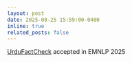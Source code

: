 ```yaml
---
layout: post
date: 2025-08-25 15:59:00-0400
inline: true
related_posts: false
---
```


[UrduFactCheck](https://arxiv.org/pdf/2505.15063) accepted in EMNLP 2025
